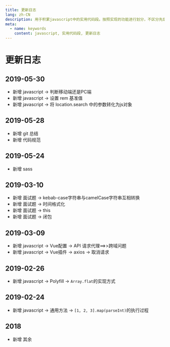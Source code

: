 ```yaml
---
title: 更新日志
lang: zh-CN
description: 用于积累javascript中的实用代码段。按照实现的功能进行划分，不区分先后。
meta:
  - name: keywords
    content: javascript, 实用代码段, 更新日志
---
```


# 更新日志 #

## 2019-05-30 ##

- 新增  javascript -> 判断移动端还是PC端
- 新增  javascript -> 设置 rem 基准值
- 新增  javascript -> 将 location.search 中的参数转化为js对象

## 2019-05-28 ##

- 新增  git 总结
- 新增  代码规范

## 2019-05-24 ##

- 新增  sass

## 2019-03-10 ##

- 新增  面试题 -> kebab-case字符串与camelCase字符串互相转换
- 新增  面试题 -> 时间格式化
- 新增  面试题 -> this
- 新增  面试题 -> 闭包

## 2019-03-09 ##

- 新增  javascript -> Vue配置 -> API 请求代理==>>跨域问题
- 新增  javascript -> Vue插件 -> axios -> 取消请求

## 2019-02-26 ##

- 新增 javascript -> Polyfill -> `Array.flat`的实现方式

## 2019-02-24 ##

- 新增 javascript -> 通用方法 -> `[1, 2, 3].map(parseInt)`的执行过程

## 2018 ##

- 新增 其余